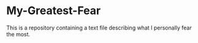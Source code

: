 # My-Greatest-Fear
This is a repository containing a text file describing what I personally fear the most.
